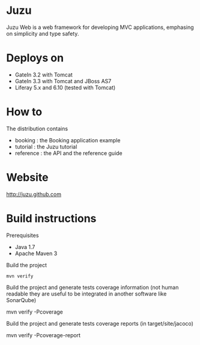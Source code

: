 # Juzu

Juzu Web is a web framework for developing MVC applications, emphasing on simplicity and type safety.

# Deploys on

- GateIn 3.2 with Tomcat
- GateIn 3.3 with Tomcat and JBoss AS7
- Liferay 5.x and 6.10 (tested with Tomcat)

# How to

The distribution contains
- booking : the Booking application example
- tutorial : the Juzu tutorial
- reference : the API and the reference guide

# Website

http://juzu.github.com

# Build instructions

Prerequisites
- Java 1.7
- Apache Maven 3

Build the project

    mvn verify

Build the project and generate tests coverage information (not human readable they are useful to be integrated in another software like SonarQube)

   mvn verify -Pcoverage

Build the project and generate tests coverage reports (in target/site/jacoco)

   mvn verify -Pcoverage-report
